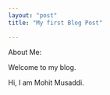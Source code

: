 ```yaml
---
layout: "post"
title: "My first Blog Post"

---
```


About Me:

Welcome to my blog.

Hi, I am Mohit Musaddi.